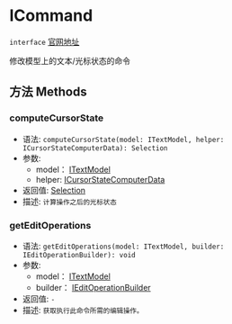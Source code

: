 # ICommand
`interface` [官网地址](https://microsoft.github.io/monaco-editor/docs.html#interfaces/editor.ICommand.html)

修改模型上的文本/光标状态的命令

## 方法 Methods

### computeCursorState
+ 语法: `computeCursorState(model: ITextModel, helper: ICursorStateComputerData): Selection`
+ 参数: 
  + model： [ITextModel](ITextModel.md)
  + helper: [ICursorStateComputerData](ICursorStateComputerData.md)
+ 返回值: [Selection](../../global/classes/Selection.md)
+ 描述: `计算操作之后的光标状态`

### getEditOperations
+ 语法: `getEditOperations(model: ITextModel, builder: IEditOperationBuilder): void`
+ 参数: 
  + model： [ITextModel](ITextModel.md)
  + builder： [IEditOperationBuilder](IEditOperationBuilder.md)
+ 返回值: `-`
+ 描述: `获取执行此命令所需的编辑操作。`